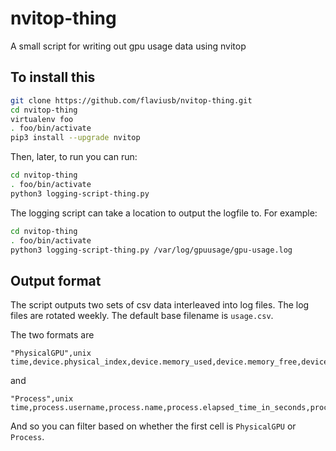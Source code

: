 # nvitop-thing
A small script for writing out gpu usage data using nvitop

## To install this

```bash
git clone https://github.com/flaviusb/nvitop-thing.git
cd nvitop-thing
virtualenv foo
. foo/bin/activate
pip3 install --upgrade nvitop
```

Then, later, to run you can run:

```bash
cd nvitop-thing
. foo/bin/activate
python3 logging-script-thing.py
```

The logging script can take a location to output the logfile to. For example:

```bash
cd nvitop-thing
. foo/bin/activate
python3 logging-script-thing.py /var/log/gpuusage/gpu-usage.log
```

## Output format

The script outputs two sets of csv data interleaved into log files. The log files are rotated weekly. The default base filename is `usage.csv`.

The two formats are

```csv
"PhysicalGPU",unix time,device.physical_index,device.memory_used,device.memory_free,device.memory_total,\"device.performance_state\",device.power_usage,device.gpu_utilization
```

and

```csv
"Process",unix time,process.username,process.name,process.elapsed_time_in_seconds,process.gpu_time,process.gpu_sm_utilization,process.gpu_memory_utilization()
```

And so you can filter based on whether the first cell is `PhysicalGPU` or `Process`.
